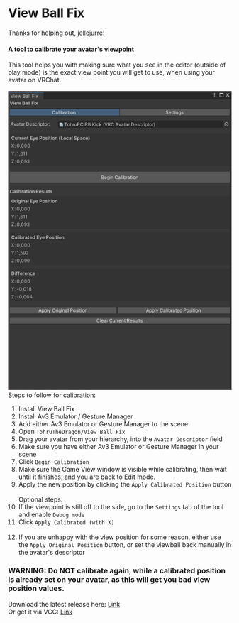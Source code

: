 # View Ball Fix
Thanks for helping out, [jellejurre](https://github.com/jellejurre)!

#### A tool to calibrate your avatar's viewpoint

This tool helps you with making sure what you see in the editor (outside of play mode) is the exact view point you will get to use, when using your avatar on VRChat.
<br><br>
<img src="https://raw.githubusercontent.com/fkrisi11/ViewBallFix/refs/heads/main/Media/preview.png" />
<br>
Steps to follow for calibration:
1. Install View Ball Fix
2. Install Av3 Emulator / Gesture Manager
3. Add either Av3 Emulator or Gesture Manager to the scene
4. Open ``TohruTheDragon/View Ball Fix``
5. Drag your avatar from your hierarchy, into the ``Avatar Descriptor`` field
6. Make sure you have either Av3 Emulator or Gesture Manager in your scene
7. Click ``Begin Calibration``
8. Make sure the Game View window is visible while calibrating, then wait until it finishes, and you are back to Edit mode.
9. Apply the new position by clicking the ``Apply Calibrated Position`` button
<br><br>
Optional steps:
10. If the viewpoint is still off to the side, go to the ``Settings`` tab of the tool and enable ``Debug mode``
11. Click ``Apply Calibrated (with X)``
<br><br>
12. If you are unhappy with the view position for some reason, either use the ``Apply Original Position`` button, or set the viewball back manually in the avatar's descriptor

### WARNING: Do NOT calibrate again, while a calibrated position is already set on your avatar, as this will get you bad view position values.

Download the latest release here: [Link](https://github.com/fkrisi11/ViewBallFix/releases/latest)<br>
Or get it via VCC: [Link](https://fkrisi11.github.io/VPM-Package-Listing/)
